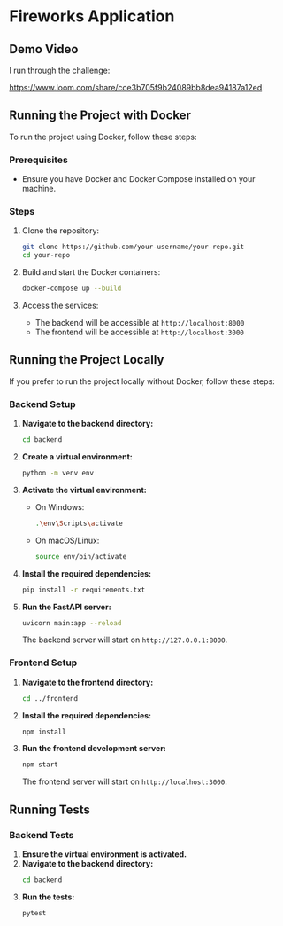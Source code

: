 # Fireworks Application

## Demo Video

I run through the challenge: 

https://www.loom.com/share/cce3b705f9b24089bb8dea94187a12ed


## Running the Project with Docker

To run the project using Docker, follow these steps:

### Prerequisites

- Ensure you have Docker and Docker Compose installed on your machine.

### Steps

1. Clone the repository:

    ```bash
    git clone https://github.com/your-username/your-repo.git
    cd your-repo
    ```

2. Build and start the Docker containers:

    ```bash
    docker-compose up --build
    ```

3. Access the services:

    - The backend will be accessible at `http://localhost:8000`
    - The frontend will be accessible at `http://localhost:3000`

## Running the Project Locally

If you prefer to run the project locally without Docker, follow these steps:

### Backend Setup

1. **Navigate to the backend directory:**
    ```bash
    cd backend
    ```

2. **Create a virtual environment:**
    ```bash
    python -m venv env
    ```

3. **Activate the virtual environment:**
    - On Windows:
        ```bash
        .\env\Scripts\activate
        ```
    - On macOS/Linux:
        ```bash
        source env/bin/activate
        ```

4. **Install the required dependencies:**
    ```bash
    pip install -r requirements.txt
    ```

5. **Run the FastAPI server:**
    ```bash
    uvicorn main:app --reload
    ```

    The backend server will start on `http://127.0.0.1:8000`.

### Frontend Setup

1. **Navigate to the frontend directory:**
    ```bash
    cd ../frontend
    ```

2. **Install the required dependencies:**
    ```bash
    npm install
    ```

3. **Run the frontend development server:**
    ```bash
    npm start
    ```

    The frontend server will start on `http://localhost:3000`.

## Running Tests

### Backend Tests

1. **Ensure the virtual environment is activated.**
2. **Navigate to the backend directory:**
    ```bash
    cd backend
    ```
3. **Run the tests:**
    ```bash
    pytest
    ```